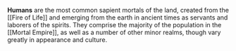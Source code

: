 **Humans** are the most common sapient mortals of the land, created from the [[Fire of Life]] and emerging from the earth in ancient times as servants and laborers of the spirits. They comprise the majority of the population in the [[Mortal Empire]], as well as a number of other minor realms, though vary greatly in appearance and culture.